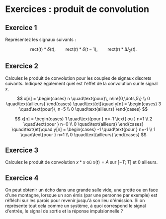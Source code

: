 # Exercices : produit de convolution


## Exercice 1

Représentez les signaux suivants :

$$
\mathrm{rect}(t) * \delta(t),     \qquad
\mathrm{rect}(t) * \delta(t-1),   \qquad
\mathrm{rect}(t) * Ш_2(t).
$$


## Exercice 2

Calculez le produit de convolution pour les couples de signaux discrets suivants.
Indiquez également quel est l'effet de la convolution sur le signal $x$.

$$
x[n] =
\begin{cases}
  n \quad\text{pour}\, n\in\{0,\dots,5\} \\
  0 \quad\text{ailleurs}
\end{cases}
\quad\text{et}\quad
y[n] =
\begin{cases}
  3 \quad\text{pour}\, n=5 \\
  0 \quad\text{ailleurs}
\end{cases}
$$

$$
x[n] =
\begin{cases}
  1 \quad\text{pour } n=-1 \text{ ou } n=1 \\
  2 \quad\text{pour } n=0 \\
  0 \quad\text{ailleurs}
\end{cases}
\quad\text{et}\quad
y[n] =
\begin{cases}
  -1 \quad\text{pour } n=-1 \\
  1 \quad\text{pour } n=1 \\
  0 \quad\text{ailleurs}
\end{cases}
$$


## Exercice 3

Calculez le produit de convolution $x*x$ où $x(t) = A$ sur $[-T;T]$ et $0$ ailleurs.


## Exercice 4

On peut obtenir un écho dans une grande salle vide, une grotte ou en face d'une montagne,
lorsque un son émis (par une personne par exemple) est réfléchi sur les parois pour revenir jusqu'à son lieu d'émission.
Si on représente tout cela comme un système, à quoi correspond le signal d'entrée, le signal de sortie et la réponse impulsionnelle ?